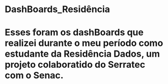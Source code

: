 # DashBoards_Residência
# Esses foram os dashBoards que realizei durante o meu período como estudante da Residência Dados, um projeto colaboratido do Serratec com o Senac.  


